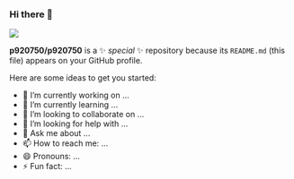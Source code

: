 ### Hi there 👋

<p align="center">
 
</p align="center">
<img src="https://github.com/p920750/p920750/blob/main/images/github-header-image.png" />



**p920750/p920750** is a ✨ _special_ ✨ repository because its `README.md` (this file) appears on your GitHub profile.

Here are some ideas to get you started:

- 🔭 I’m currently working on ...
- 🌱 I’m currently learning ...
- 👯 I’m looking to collaborate on ...
- 🤔 I’m looking for help with ...
- 💬 Ask me about ...
- 📫 How to reach me: ...
- 😄 Pronouns: ...
- ⚡ Fun fact: ...

